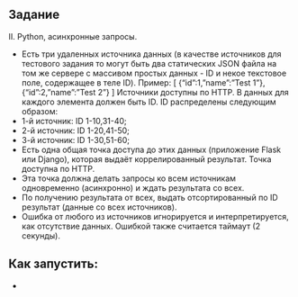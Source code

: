 ## Задание

II. Python, асинхронные запросы.

- Есть три удаленных источника данных (в качестве источников для тестового задания то могут быть два статических JSON файла на том же сервере с массивом простых данных - ID и некое текстовое поле, содержащее в теле ID). Пример: 
[ 
{“id”:1,”name”:”Test 1”}, 
{“id”:2,”name”:”Test 2”} 
] 
Источники доступны по HTTP. 
В данных для каждого элемента должен быть ID. 
ID распределены следующим образом: 
- 1-й источник: ID 1-10,31-40; 
- 2-й источник: ID 1-20,41-50; 
- 3-й источник: ID 1-30,51-60; 
- Есть одна общая точка доступа до этих данных (приложение Flask или Django), которая выдаёт коррелированный результат. 
Точка доступна по HTTP. 
- Эта точка должна делать запросы ко всем источникам одновременно (асинхронно) и ждать результата со всех. 
- По получению результата от всех, выдать отсортированный по ID результат (данные со всех источников). 
- Ошибка от любого из источников игнорируется и интерпретируется, как отсутствие данных. Ошибкой также считается таймаут (2 секунды).

## Как запустить:

-